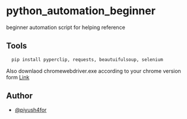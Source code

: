 # python_automation_beginner
beginner automation script for helping reference

## Tools
```bash
  pip install pyperclip, requests, beautuifulsoup, selenium
```
Also downlaod chromewebdriver.exe according to your chrome version form [Link](https://chromedriver.chromium.org/downloads)

## Author
- [@piyush4for](https://www.github.com/piyush4for)
